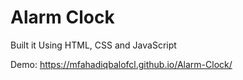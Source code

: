 # Alarm Clock
Built it Using HTML, CSS and JavaScript

Demo: https://mfahadiqbalofcl.github.io/Alarm-Clock/
